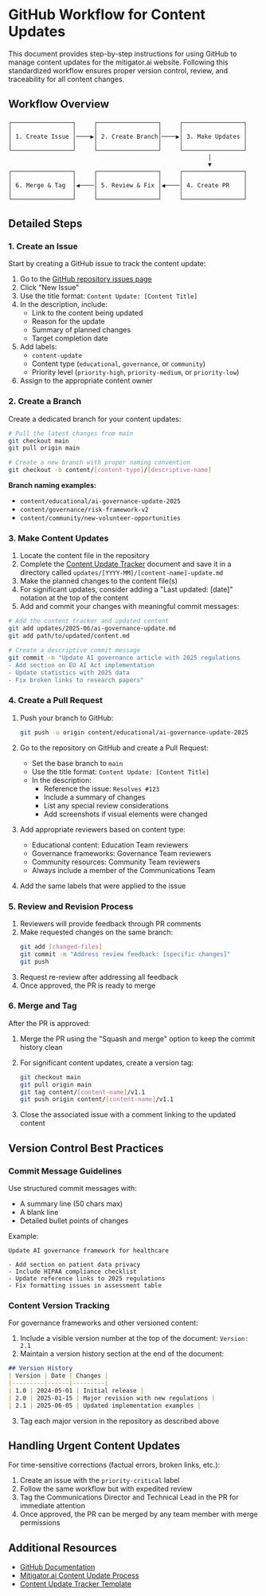 # GitHub Workflow for Content Updates

This document provides step-by-step instructions for using GitHub to manage content updates for the mitigator.ai website. Following this standardized workflow ensures proper version control, review, and traceability for all content changes.

## Workflow Overview

```
┌─────────────────┐     ┌─────────────────┐     ┌─────────────────┐
│                 │     │                 │     │                 │
│ 1. Create Issue │────▶│ 2. Create Branch│────▶│ 3. Make Updates │
│                 │     │                 │     │                 │
└─────────────────┘     └─────────────────┘     └─────────────────┘
                                                        │
                                                        ▼
┌─────────────────┐     ┌─────────────────┐     ┌─────────────────┐
│                 │     │                 │     │                 │
│ 6. Merge & Tag  │◀────│ 5. Review & Fix │◀────│ 4. Create PR    │
│                 │     │                 │     │                 │
└─────────────────┘     └─────────────────┘     └─────────────────┘
```

## Detailed Steps

### 1. Create an Issue

Start by creating a GitHub issue to track the content update:

1. Go to the [GitHub repository issues page](https://github.com/prplbx/mitigator-ai/issues)
2. Click "New Issue"
3. Use the title format: `Content Update: [Content Title]`
4. In the description, include:
   - Link to the content being updated
   - Reason for the update
   - Summary of planned changes
   - Target completion date
5. Add labels:
   - `content-update`
   - Content type (`educational`, `governance`, or `community`)
   - Priority level (`priority-high`, `priority-medium`, or `priority-low`)
6. Assign to the appropriate content owner

### 2. Create a Branch

Create a dedicated branch for your content updates:

```bash
# Pull the latest changes from main
git checkout main
git pull origin main

# Create a new branch with proper naming convention
git checkout -b content/[content-type]/[descriptive-name]
```

**Branch naming examples:**
- `content/educational/ai-governance-update-2025`
- `content/governance/risk-framework-v2`
- `content/community/new-volunteer-opportunities`

### 3. Make Content Updates

1. Locate the content file in the repository
2. Complete the [Content Update Tracker](./content_update_tracker.md) document and save it in a directory called `updates/[YYYY-MM]/[content-name]-update.md`
3. Make the planned changes to the content file(s)
4. For significant updates, consider adding a "Last updated: [date]" notation at the top of the content
5. Add and commit your changes with meaningful commit messages:

```bash
# Add the content tracker and updated content
git add updates/2025-06/ai-governance-update.md
git add path/to/updated/content.md

# Create a descriptive commit message
git commit -m "Update AI governance article with 2025 regulations
- Add section on EU AI Act implementation
- Update statistics with 2025 data
- Fix broken links to research papers"
```

### 4. Create a Pull Request

1. Push your branch to GitHub:
   ```bash
   git push -u origin content/educational/ai-governance-update-2025
   ```

2. Go to the repository on GitHub and create a Pull Request:
   - Set the base branch to `main`
   - Use the title format: `Content Update: [Content Title]`
   - In the description:
     - Reference the issue: `Resolves #123`
     - Include a summary of changes
     - List any special review considerations
     - Add screenshots if visual elements were changed

3. Add appropriate reviewers based on content type:
   - Educational content: Education Team reviewers
   - Governance frameworks: Governance Team reviewers
   - Community resources: Community Team reviewers
   - Always include a member of the Communications Team

4. Add the same labels that were applied to the issue

### 5. Review and Revision Process

1. Reviewers will provide feedback through PR comments
2. Make requested changes on the same branch:
   ```bash
   git add [changed-files]
   git commit -m "Address review feedback: [specific changes]"
   git push
   ```
3. Request re-review after addressing all feedback
4. Once approved, the PR is ready to merge

### 6. Merge and Tag

After the PR is approved:

1. Merge the PR using the "Squash and merge" option to keep the commit history clean
2. For significant content updates, create a version tag:
   ```bash
   git checkout main
   git pull origin main
   git tag content/[content-name]/v1.1
   git push origin content/[content-name]/v1.1
   ```

3. Close the associated issue with a comment linking to the updated content

## Version Control Best Practices

### Commit Message Guidelines

Use structured commit messages with:
- A summary line (50 chars max)
- A blank line
- Detailed bullet points of changes

Example:
```
Update AI governance framework for healthcare

- Add section on patient data privacy
- Include HIPAA compliance checklist
- Update reference links to 2025 regulations
- Fix formatting issues in assessment table
```

### Content Version Tracking

For governance frameworks and other versioned content:

1. Include a visible version number at the top of the document: `Version: 2.1`
2. Maintain a version history section at the end of the document:

```markdown
## Version History
| Version | Date | Changes |
|---------|------|---------|
| 1.0 | 2024-05-01 | Initial release |
| 2.0 | 2025-01-15 | Major revision with new regulations |
| 2.1 | 2025-06-05 | Updated implementation examples |
```

3. Tag each major version in the repository as described above

## Handling Urgent Content Updates

For time-sensitive corrections (factual errors, broken links, etc.):

1. Create an issue with the `priority-critical` label
2. Follow the same workflow but with expedited review
3. Tag the Communications Director and Technical Lead in the PR for immediate attention
4. Once approved, the PR can be merged by any team member with merge permissions

## Additional Resources

- [GitHub Documentation](https://docs.github.com/en)
- [Mitigator.ai Content Update Process](../CONTENT.md)
- [Content Update Tracker Template](./content_update_tracker.md)